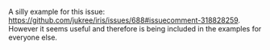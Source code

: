 A silly example for this issue: https://github.com/jukree/iris/issues/688#issuecomment-318828259.
However it seems useful and therefore is being included in the examples for everyone else.